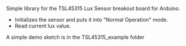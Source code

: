 Simple library for the TSL45315 Lux Sensor breakout board for Arduino.

- Initializes the sensor and puts it into "Normal Operation" mode.
- Read current lux value.

A simple demo sketch is in the TSL45315_example folder
